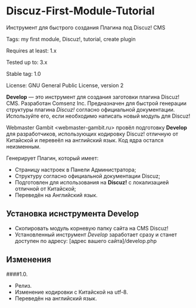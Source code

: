 # Discuz-First-Module-Tutorial
Инструмент для быстрого создания Плагина под Discuz! CMS

 Tags: my first module, Discuz!, tutorial, create plugin

 Requires at least: 1.x

 Tested up to: 3.x

 Stable tag: 1.0

 License: GNU General Public License, version 2


**Develop** — это инструмент для создания заготовки плагина Discuz! CMS. Разработан Comsenz Inc.
Предназначен для быстрой генерации структуры плагина *Discuz!* согласно официальной документации.
Используйте его, если необходимо написать новый модуль для Discuz!

Webmaster Gambit <webmaster-gambit.ru> провёл подготовку **Develop** для разработчиков, использующих кодировку Discuz! отличную от Китайской и перевеёл на английский язык.
Код ядра остался неизменным.

 Генерирует Плагин, который имеет:
 - Страницу настроек в Панели Администратора;
 - Структуру согласно официальной документации Discuz;
 - Подготовлен для использования на **Discuz!** c локализацией отличной от Китайской;
 - Переведён на Английский язык.

## Установка иснструмента **Develop**

- Скопировать модуль корневую папку сайта на CMS Discuz!
- Установленный инструмент *Develop* заработает сразу и станет доступен по адресу: [адрес вашего сайта]/develop.php

## Изменения

####1.0.
 - Релиз.
 - Изменение кодировки с Китайской на utf-8.
 - Переведён на английский язык.